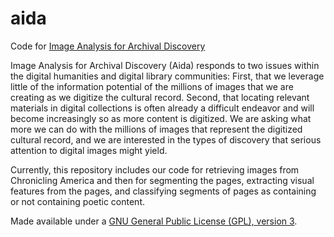 # aida
Code for [Image Analysis for Archival Discovery](http://aida.unl.edu)

Image Analysis for Archival Discovery (Aida) responds to two issues within the digital humanities and digital library communities: First, that we leverage little of the information potential of the millions of images that we are creating as we digitize the cultural record. Second, that locating relevant materials in digital collections is often already a difficult endeavor and will become increasingly so as more content is digitized. We are asking what more we can do with the millions of images that represent the digitized cultural record, and we are interested in the types of discovery that serious attention to digital images might yield. 

Currently, this repository includes our code for retrieving images from Chronicling America and then for segmenting the pages, extracting visual features from the pages, and classifying segments of pages as containing or not containing poetic content.

Made available under a [GNU General Public License (GPL), version 3](http://www.gnu.org/licenses/gpl.html).

